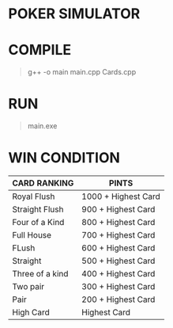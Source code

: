 # POKER SIMULATOR

# COMPILE

> g++ -o main main.cpp Cards.cpp

# RUN

> main.exe

# WIN CONDITION

| CARD RANKING    | PINTS               |
| --------------- | ------------------- |
| Royal Flush     | 1000 + Highest Card |
| Straight Flush  | 900 + Highest Card  |
| Four of a Kind  | 800 + Highest Card  |
| Full House      | 700 + Highest Card  |
| FLush           | 600 + Highest Card  |
| Straight        | 500 + Highest Card  |
| Three of a kind | 400 + Highest Card  |
| Two pair        | 300 + Highest Card  |
| Pair            | 200 + Highest Card  |
| High Card       | Highest Card        |
